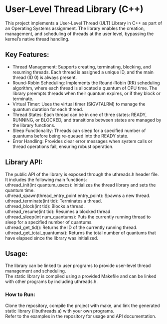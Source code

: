 # User-Level Thread Library (C++)
This project implements a User-Level Thread (ULT) Library in C++ as part of an Operating Systems assignment. 
The library enables the creation, management, and scheduling of threads at the user level, bypassing the kernel’s native thread handling.

## Key Features:
  * Thread Management: Supports creating, terminating, blocking, and resuming threads. Each thread is assigned a unique ID, and the main thread (ID 0) is always present.  
  * Round-Robin Scheduling: Implements the Round-Robin (RR) scheduling algorithm, where each thread is allocated a quantum of CPU time. The library preempts threads when their quantum expires, or if they block or terminate.  
  * Virtual Timer: Uses the virtual timer (SIGVTALRM) to manage the quantum duration for each thread.  
  * Thread States: Each thread can be in one of three states: READY, RUNNING, or BLOCKED, and transitions between states are managed by the library functions.  
  * Sleep Functionality: Threads can sleep for a specified number of quantums before being re-queued into the READY state.  
  * Error Handling: Provides clear error messages when system calls or thread operations fail, ensuring robust operation.  

## Library API:  
The public API of the library is exposed through the uthreads.h header file. It includes the following main functions:  
uthread_init(int quantum_usecs): Initializes the thread library and sets the quantum time.  
uthread_spawn(thread_entry_point entry_point): Spawns a new thread.  
uthread_terminate(int tid): Terminates a thread.  
uthread_block(int tid): Blocks a thread.  
uthread_resume(int tid): Resumes a blocked thread.  
uthread_sleep(int num_quantums): Puts the currently running thread to sleep for a specified number of quantums.  
uthread_get_tid(): Returns the ID of the currently running thread.  
uthread_get_total_quantums(): Returns the total number of quantums that have elapsed since the library was initialized.  
## Usage:  
The library can be linked to user programs to provide user-level thread management and scheduling.  
The static library is compiled using a provided Makefile and can be linked with other programs by including uthreads.h.  
### How to Run:  
Clone the repository, compile the project with make, and link the generated static library (libuthreads.a) with your own programs.  
Refer to the examples in the repository for usage and API documentation.  
